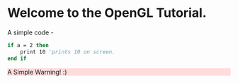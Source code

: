 # Welcome to the OpenGL Tutorial.
A simple code - 

```vb
if a = 2 then
    print 10 'prints 10 on screen.
end if
```

<div style="background:rgb(255,220,220)">
    A Simple Warning! :)
</div>
    
